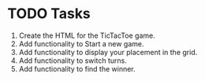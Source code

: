 # TODO Tasks

1. Create the HTML for the TicTacToe game.
2. Add functionality to Start a new game.
3. Add functionality to display your placement in the grid.
4. Add functionality to switch turns.
5. Add functionality to find the winner.
